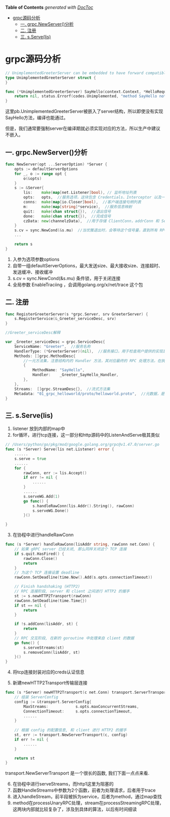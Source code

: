 <!-- START doctoc generated TOC please keep comment here to allow auto update -->
<!-- DON'T EDIT THIS SECTION, INSTEAD RE-RUN doctoc TO UPDATE -->
**Table of Contents**  *generated with [DocToc](https://github.com/thlorenz/doctoc)*

- [grpc源码分析](#grpc%E6%BA%90%E7%A0%81%E5%88%86%E6%9E%90)
  - [一. grpc.NewServer()分析](#%E4%B8%80-grpcnewserver%E5%88%86%E6%9E%90)
  - [二. 注册](#%E4%BA%8C-%E6%B3%A8%E5%86%8C)
  - [三. s.Serve(lis)](#%E4%B8%89-sservelis)

<!-- END doctoc generated TOC please keep comment here to allow auto update -->

# grpc源码分析
```go
// UnimplementedGreeterServer can be embedded to have forward compatible implementations.
type UnimplementedGreeterServer struct {
}

func (*UnimplementedGreeterServer) SayHello(context.Context, *HelloRequest) (*HelloReply, error) {
    return nil, status.Errorf(codes.Unimplemented, "method SayHello not implemented")
}
```

这里pb.UnimplementedGreeterServer被嵌入了server结构，所以即使没有实现SayHello方法，编译也能通过。

但是，我们通常要强制server在编译期就必须实现对应的方法，所以生产中建议不嵌入。





## 一. grpc.NewServer()分析
```go
func NewServer(opt ...ServerOption) *Server {
    opts := defaultServerOptions
    for _, o := range opt {
        o(&opts)
    }
    s := &Server{
        lis:    make(map[net.Listener]bool), // 监听地址列表
        opts:   opts,  //服务选项，这块包含 Credentials、Interceptor 以及一些基础配置
        conns:  make(map[io.Closer]bool),  //客户端连接句柄列表
        m:      make(map[string]*service),  //服务信息映射
        quit:   make(chan struct{}),  //退出信号
        done:   make(chan struct{}),  //完成信号
        czData: new(channelzData),  //用于存储 ClientConn，addrConn 和 Server 的channelz 相关数据。
    }
    s.cv = sync.NewCond(&s.mu)  //当优雅退出时，会等待这个信号量，直到所有 RPC 请求都处理并断开才会继续处理
    ...

    return s
}
```

1. 入参为选项参数options
2. 自带一组defaultServerOptions，最大发送size、最大接收size、连接超时、发送缓冲、接收缓冲
3. s.cv = sync.NewCond(&s.mu) 条件锁，用于关闭连接
4. 全局参数 EnableTraciing ，会调用golang.org/x/net/trace 这个包


## 二. 注册
```go
func RegisterGreeterServer(s *grpc.Server, srv GreeterServer) {
    s.RegisterService(&_Greeter_serviceDesc, srv)
}

//Greeter_serviceDesc解释

var _Greeter_serviceDesc = grpc.ServiceDesc{
    ServiceName: "Greeter",  //服务名称
    HandlerType: (*GreeterServer)(nil),  //服务接口，用于检查用户提供的实现是否满足接口要求
    Methods: []grpc.MethodDesc{
        //一元方法集，注意结构内的 Handler 方法，其对应最终的 RPC 处理方法，在执行 RPC 方法的阶段会使用
        {
            MethodName: "SayHello",
            Handler:    _Greeter_SayHello_Handler,
        },
    },
    Streams:  []grpc.StreamDesc{},  //流式方法集
    Metadata: "01_grpc_helloworld/proto/helloworld.proto",  //元数据，是一个描述数据属性的东西
}
```

## 三. s.Serve(lis)

1. listener 放到内部的map中
2. for循环，进行tcp连接，这一部分和http源码中的ListenAndServe极其类似
```go
// /Users/python/go/pkg/mod/google.golang.org/grpc@v1.47.0/server.go
func (s *Server) Serve(lis net.Listener) error {
	......
	s.serve = true
	......
	for {
		rawConn, err := lis.Accept()
		if err != nil {
			......
		}
		......
		s.serveWG.Add(1)
		go func() {
			s.handleRawConn(lis.Addr().String(), rawConn)
			s.serveWG.Done()
		}()

}
```
3. 在协程中进行handleRawConn
```go
func (s *Server) handleRawConn(lisAddr string, rawConn net.Conn) {
	// 如果 gRPC server 已经关闭, 那么同样关闭这个 TCP 连接
	if s.quit.HasFired() {
		rawConn.Close()
		return
	}
	// 为这个 TCP 连接设置 deadline
	rawConn.SetDeadline(time.Now().Add(s.opts.connectionTimeout))

	// Finish handshaking (HTTP2)
	// RPC 连接阶段, server 和 client 之间进行 HTTP2 的握手
	st := s.newHTTP2Transport(rawConn)
	rawConn.SetDeadline(time.Time{})
	if st == nil {
		return
	}

	if !s.addConn(lisAddr, st) {
		return
	}
	// RPC 交互阶段, 在新的 goroutine 中处理来自 client 的数据
	go func() {
		s.serveStreams(st)
		s.removeConn(lisAddr, st)
	}()
}
```
4. 将tcp连接封装对应的creds认证信息

5. 新建newHTTP2Transport传输层连接
```go
func (s *Server) newHTTP2Transport(c net.Conn) transport.ServerTransport {
	// 组装 ServerConfig
	config := &transport.ServerConfig{
		MaxStreams:            s.opts.maxConcurrentStreams,
		ConnectionTimeout:     s.opts.connectionTimeout,
		......
	}
	
	// 根据 config 的配置信息, 和 client 进行 HTTP2 的握手
	st, err := transport.NewServerTransport(c, config)
	if err != nil {
		......
	}

	return st
}
```
transport.NewServerTransport 是一个很长的函数, 我们下面一点点来看.



6. 在协程中进行serveStreams，而http1这里为阻塞的
7. 函数HandleStreams中参数为2个函数，前者为处理请求，后者用于trace
8. 进入handleStream，前半段被拆为service，后者为method，通过map查找
9. method在processUnaryRPC处理，stream在processStreamingRPC处理，这两块内部就比较复杂了，涉及到具体的算法，以后有时间细读


